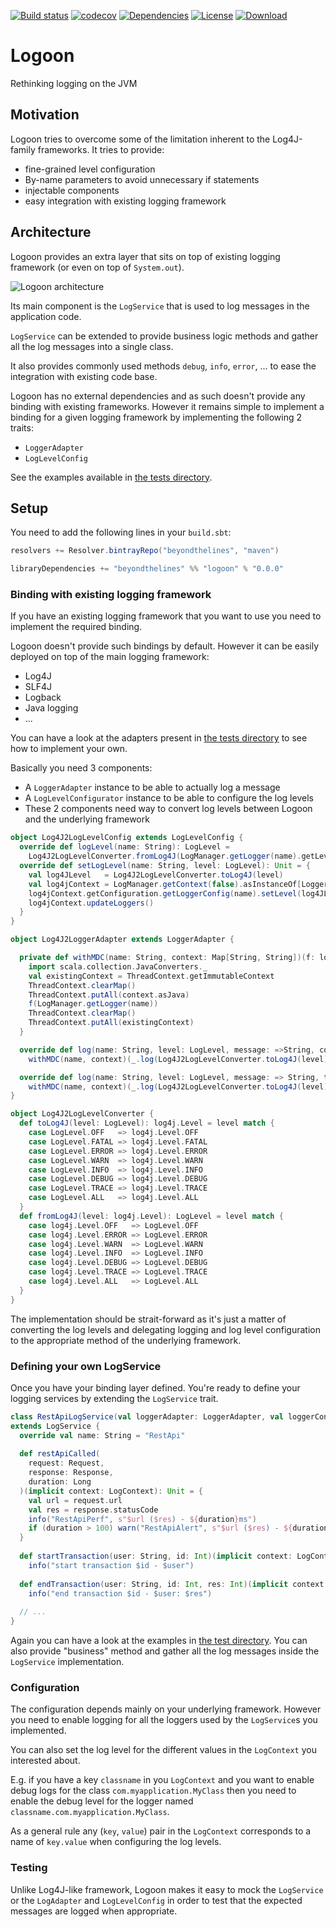 [![Build status](https://api.travis-ci.org/btlines/logoon.svg?branch=master)](https://travis-ci.org/btlines/logoon)
[![codecov](https://codecov.io/gh/btlines/logoon/branch/master/graph/badge.svg)](https://codecov.io/gh/btlines/logoon)
[![Dependencies](https://app.updateimpact.com/badge/852442212779298816/logoon.svg?config=compile)](https://app.updateimpact.com/latest/852442212779298816/logoon)
[![License](https://img.shields.io/:license-MIT-blue.svg)](https://opensource.org/licenses/MIT)
[![Download](https://api.bintray.com/packages/beyondthelines/maven/logoon/images/download.svg) ](https://bintray.com/beyondthelines/maven/logoon/_latestVersion)

# Logoon
Rethinking logging on the JVM

## Motivation

Logoon tries to overcome some of the limitation inherent to the Log4J-family frameworks.
It tries to provide:

- fine-grained level configuration 
- By-name parameters to avoid unnecessary if statements
- injectable components
- easy integration with existing logging framework

## Architecture

Logoon provides an extra layer that sits on top of existing logging framework (or even on top of `System.out`).

![Logoon architecture](http://www.beyondthelines.net/wp-content/uploads/2017/04/logoon-architecture.png)

Its main component is the `LogService` that is used to log messages in the application code.

`LogService` can be extended to provide business logic methods and gather all the log messages into a single class.

It also provides commonly used methods `debug`, `info`, `error`, ... to ease the integration with existing code base.

Logoon has no external dependencies and as such doesn't provide any binding with existing frameworks. 
However it remains simple to implement a binding for a given logging framework by implementing the following 2 traits: 
- `LoggerAdapter`
- `LogLevelConfig`

See the examples available in [the tests directory](https://github.com/btlines/logoon/tree/master/src/test/scala/logoon/adapters).

## Setup

You need to add the following lines in your `build.sbt`:

```scala
resolvers += Resolver.bintrayRepo("beyondthelines", "maven")

libraryDependencies += "beyondthelines" %% "logoon" % "0.0.0"
```

### Binding with existing logging framework

If you have an existing logging framework that you want to use you need to implement the required binding.

Logoon doesn't provide such bindings by default. However it can be easily deployed on top of the main logging framework:
- Log4J
- SLF4J
- Logback
- Java logging
- ...

You can have a look at the adapters present in [the tests directory](ttps://github.com/btlines/logoon/tree/master/src/test/scala/logoon/adapters) to see how to implement your own.

Basically you need 3 components:
- A `LoggerAdapter` instance to be able to actually log a message
- A `LogLevelConfigurator` instance to be able to configure the log levels
- These 2 components need way to convert log levels between Logoon and the underlying framework

```scala
object Log4J2LogLevelConfig extends LogLevelConfig {
  override def logLevel(name: String): LogLevel =
    Log4J2LogLevelConverter.fromLog4J(LogManager.getLogger(name).getLevel)
  override def setLogLevel(name: String, level: LogLevel): Unit = {
    val log4JLevel   = Log4J2LogLevelConverter.toLog4J(level)
    val log4jContext = LogManager.getContext(false).asInstanceOf[LoggerContext]
    log4jContext.getConfiguration.getLoggerConfig(name).setLevel(log4JLevel)
    log4jContext.updateLoggers()
  }
}
```

```scala
object Log4J2LoggerAdapter extends LoggerAdapter {

  private def withMDC(name: String, context: Map[String, String])(f: log4j.Logger => Unit): Unit = {
    import scala.collection.JavaConverters._
    val existingContext = ThreadContext.getImmutableContext
    ThreadContext.clearMap()
    ThreadContext.putAll(context.asJava)
    f(LogManager.getLogger(name))
    ThreadContext.clearMap()
    ThreadContext.putAll(existingContext)
  }

  override def log(name: String, level: LogLevel, message: =>String, context: Map[String, String]): Unit =
    withMDC(name, context)(_.log(Log4J2LogLevelConverter.toLog4J(level), message))

  override def log(name: String, level: LogLevel, message: => String, throwable: => Throwable, context: Map[String, String]): Unit =
    withMDC(name, context)(_.log(Log4J2LogLevelConverter.toLog4J(level), message, throwable))
}
```

```scala
object Log4J2LogLevelConverter {
  def toLog4J(level: LogLevel): log4j.Level = level match {
    case LogLevel.OFF   => log4j.Level.OFF
    case LogLevel.FATAL => log4j.Level.FATAL
    case LogLevel.ERROR => log4j.Level.ERROR
    case LogLevel.WARN  => log4j.Level.WARN
    case LogLevel.INFO  => log4j.Level.INFO
    case LogLevel.DEBUG => log4j.Level.DEBUG
    case LogLevel.TRACE => log4j.Level.TRACE
    case LogLevel.ALL   => log4j.Level.ALL
  }
  def fromLog4J(level: log4j.Level): LogLevel = level match {
    case log4j.Level.OFF   => LogLevel.OFF
    case log4j.Level.ERROR => LogLevel.ERROR
    case log4j.Level.WARN  => LogLevel.WARN
    case log4j.Level.INFO  => LogLevel.INFO
    case log4j.Level.DEBUG => LogLevel.DEBUG
    case log4j.Level.TRACE => LogLevel.TRACE
    case log4j.Level.ALL   => LogLevel.ALL
  }
}
```

The implementation should be strait-forward as it's just a matter of converting the log levels and delegating logging and log level configuration to the appropriate method of the underlying framework.

### Defining your own LogService

Once you have your binding layer defined. You're ready to define your logging services by extending the `LogService` trait.

```scala
class RestApiLogService(val loggerAdapter: LoggerAdapter, val loggerConfig: LogLevelConfig) 
extends LogService {
  override val name: String = "RestApi"
    
  def restApiCalled(
    request: Request, 
    response: Response, 
    duration: Long
  )(implicit context: LogContext): Unit = {
    val url = request.url
    val res = response.statusCode
    info("RestApiPerf", s"$url ($res) - ${duration}ms")
    if (duration > 100) warn("RestApiAlert", s"$url ($res) - ${duration}ms")
  }
 
  def startTransaction(user: String, id: Int)(implicit context: LogContext): Unit =
    info("start transaction $id - $user")
 
  def endTransaction(user: String, id: Int, res: Int)(implicit context: LogContext): Unit =
    info("end transaction $id - $user: $res")
   
  // ...
}
```

Again you can have a look at the examples in [the test directory](ttps://github.com/btlines/logoon/tree/master/src/test/scala/logoon/adapters). You can also provide "business" method and gather all the log messages inside the `LogService` implementation.

### Configuration

The configuration depends mainly on your underlying framework. However you need to enable logging for all the loggers used by the `LogService`s you implemented. 

You can also set the log level for the different values in the `LogContext` you interested about. 

E.g. if you have a key `classname` in you `LogContext` and you want to enable debug logs for the class `com.myapplication.MyClass` then you need to enable the debug level for the logger named `classname.com.myapplication.MyClass`.

As a general rule any (`key`, `value`) pair in the `LogContext` corresponds to a name of `key.value` when configuring the log levels.

### Testing

Unlike Log4J-like framework, Logoon makes it easy to mock the `LogService` or the `LogAdapter` and `LogLevelConfig` in order to test that the expected messages are logged when appropriate.
